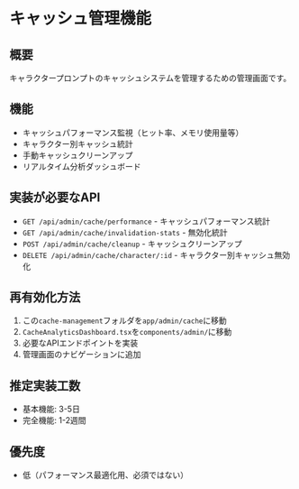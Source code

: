 # キャッシュ管理機能

## 概要
キャラクタープロンプトのキャッシュシステムを管理するための管理画面です。

## 機能
- キャッシュパフォーマンス監視（ヒット率、メモリ使用量等）
- キャラクター別キャッシュ統計
- 手動キャッシュクリーンアップ
- リアルタイム分析ダッシュボード

## 実装が必要なAPI
- `GET /api/admin/cache/performance` - キャッシュパフォーマンス統計
- `GET /api/admin/cache/invalidation-stats` - 無効化統計
- `POST /api/admin/cache/cleanup` - キャッシュクリーンアップ
- `DELETE /api/admin/cache/character/:id` - キャラクター別キャッシュ無効化

## 再有効化方法
1. この`cache-management`フォルダを`app/admin/cache`に移動
2. `CacheAnalyticsDashboard.tsx`を`components/admin/`に移動
3. 必要なAPIエンドポイントを実装
4. 管理画面のナビゲーションに追加

## 推定実装工数
- 基本機能: 3-5日
- 完全機能: 1-2週間

## 優先度
- 低（パフォーマンス最適化用、必須ではない）